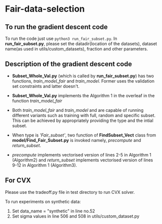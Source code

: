 # Fair-data-selection

## To run the gradient descent code

To run the code just use `python3 run_fair_subset.py`. In **run_fair_subset.py**, please set the datadir(location of the datasets), dataset name(as used in utils/custom_datasets), fraction and other parameters. 

## Description of the gradient descent code

- **Subset_Whole_Val.py** (which is called by **run_fair_subset.py**) has two functions, *train_model_fair* and *train_model*. Former uses the validation set constraints and latter doesn't.

- **Subset_Whole_Val.py** implements the Algorithm 1 in the overleaf in the function *train_model_fair*

- Both *train_model_fair* and *train_model* and are capable of running different variants such as training with full, random and specific subset. This can be achieved by appropriately providing the type and the intial subset.

- When type is *'Fair_subset'*, two function of **FindSubset_Vect** class from **model/Find_Fair_Subset.py** is invoked namely, *precompute* and *return_subset*.

- *precompute* implements vectorised version of lines 2-5 in Algorithm 1 (Algorithm2) and *return_subset* implements vectorised version of lines 9-12 in Algorithm 1 (Algorithm3).


## For CVX
Please use the tradeoff.py file in test directory to run CVX solver.

To run experiments on synthetic data:
1. Set data_name = "synthetic" in line no.52
2. Set sigma values in line 506 and 508 in utils/custom_dataset.py

